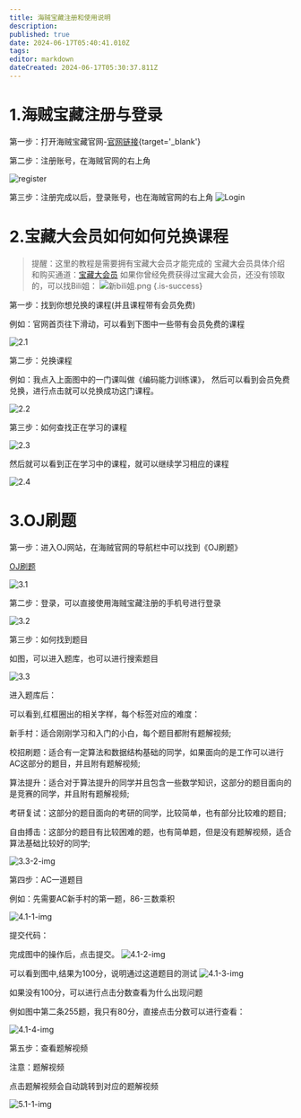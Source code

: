 ```yaml
---
title: 海贼宝藏注册和使用说明
description: 
published: true
date: 2024-06-17T05:40:41.010Z
tags: 
editor: markdown
dateCreated: 2024-06-17T05:30:37.811Z
---
```


# 1.海贼宝藏注册与登录

第一步：打开海贼宝藏官网-[官网链接](https://www.haizeix.com/){target='_blank'}

第二步：注册账号，在海贼官网的右上角

![register](img/1.2-img.png)

第三步：注册完成以后，登录账号，也在海贼官网的右上角
![Login](img/1.3-img.png)

# 2.宝藏大会员如何如何兑换课程

> 提醒：这里的教程是需要拥有宝藏大会员才能完成的
宝藏大会员具体介绍和购买通道：[宝藏大会员](https://www.haizeix.com/vip)
如果你曾经免费获得过宝藏大会员，还没有领取的，可以找Bili姐：
![新bili姐.png](/images/新bili姐.png)
{.is-success}

第一步：找到你想兑换的课程(并且课程带有会员免费)

例如：官网首页往下滑动，可以看到下图中一些带有会员免费的课程

![2.1](img/2.1-img.png)

第二步：兑换课程

例如：我点入上面图中的一门课叫做《编码能力训练课》，
然后可以看到会员免费兑换，进行点击就可以兑换成功这门课程。

![2.2](img/2.2-img.png)

第三步：如何查找正在学习的课程

![2.3](img/2.3-img.png)

然后就可以看到正在学习中的课程，就可以继续学习相应的课程

![2.4](img/2.4-img.png)

# 3.OJ刷题

第一步：进入OJ网站，在海贼官网的导航栏中可以找到《OJ刷题》

[OJ刷题](https://oj.haizeix.com/)

![3.1](img/3.1-img.png)

第二步：登录，可以直接使用海贼宝藏注册的手机号进行登录

![3.2](img/3.2-img.png)

第三步：如何找到题目

如图，可以进入题库，也可以进行搜索题目

![3.3](img/3.3-img.png)

进入题库后：

可以看到,红框圈出的相关字样，每个标签对应的难度：

新手村：适合刚刚学习和入门的小白，每个题目都附有题解视频;

校招刷题：适合有一定算法和数据结构基础的同学，如果面向的是工作可以进行AC这部分的题目，并且附有题解视频;

算法提升：适合对于算法提升的同学并且包含一些数学知识，这部分的题目面向的是竞赛的同学，并且附有题解视频;

考研复试：这部分的题目面向的考研的同学，比较简单，也有部分比较难的题目;

自由搏击：这部分的题目有比较困难的题，也有简单题，但是没有题解视频，适合算法基础比较好的同学;


![3.3-2-img](img/3.3-2-img.png)

第四步：AC一道题目

例如：先需要AC新手村的第一题，86-三数乘积

![4.1-1-img](img/4.1-1-img.png)

提交代码：

完成图中的操作后，点击提交。
![4.1-2-img](img/4.1-2-img.png)

可以看到图中,结果为100分，说明通过这道题目的测试
![4.1-3-img](img/4.1-3-img.png)

如果没有100分，可以进行点击分数查看为什么出现问题

例如图中第二条255题，我只有80分，直接点击分数可以进行查看：

![4.1-4-img](img/4.1-4-img.png)

第五步：查看题解视频

注意：题解视频

点击题解视频会自动跳转到对应的题解视频

![5.1-1-img](img/5.1-1-img.png)


















